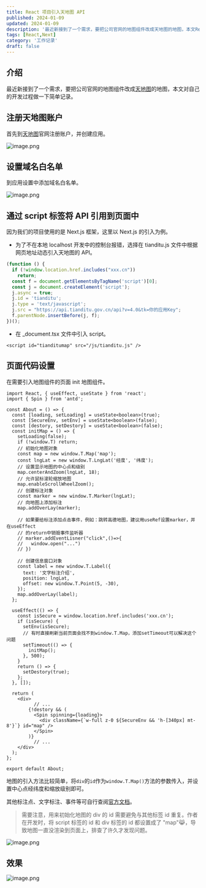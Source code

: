 ```yaml
---
title: React 项目引入天地图 API
published: 2024-01-09
updated: 2024-01-09
description: '最近新接到了一个需求，要把公司官网的地图组件改成天地图的地图，本文React（Next）项目引入天地图API的开发过程做一下简单记录。'
tags: [React,Next]
category: '工作记录'
draft: false 
---
```


## 介绍
最近新接到了一个需求，要把公司官网的地图组件改成[天地图](http://lbs.tianditu.gov.cn/home.html)的地图，本文对自己的开发过程做一下简单记录。

## 注册天地图账户
首先到[天地图](http://lbs.tianditu.gov.cn/home.html)官网注册账户，并创建应用。

![image.png](https://p3-juejin.byteimg.com/tos-cn-i-k3u1fbpfcp/114828cb587343c8abd35639c7a96df6~tplv-k3u1fbpfcp-jj-mark:0:0:0:0:q75.image#?w=1540&h=361&s=28987&e=png&b=fbfbfb)

## 设置域名白名单
到应用设置中添加域名白名单。

![image.png](https://p3-juejin.byteimg.com/tos-cn-i-k3u1fbpfcp/0206473267074b0b9de97005dfccc719~tplv-k3u1fbpfcp-jj-mark:0:0:0:0:q75.image#?w=741&h=438&s=40716&e=png&b=fffefe)

## 通过 script 标签将 API 引用到页面中
因为我们的项目使用的是 Next.js 框架，这里以 Next.js 的引入为例。

- 为了不在本地 localhost 开发中的控制台报错，选择在 tianditu.js 文件中根据网页地址动态引入天地图的 API。
```js
(function () {
  if (!window.location.href.includes("xxx.cn"))
    return;
  const f = document.getElementsByTagName('script')[0];
  const j = document.createElement('script');
  j.async = true;
  j.id = 'tianditu';
  j.type = 'text/javascript';
  j.src = "https://api.tianditu.gov.cn/api?v=4.0&tk=你的应用Key";
  f.parentNode.insertBefore(j, f);
})();
```
-  在 _document.tsx 文件中引入 script。
```tsx
<script id="tianditumap" src="/js/tianditu.js" />
```

## 页面代码设置
在需要引入地图组件的页面 init 地图组件。
```tsx
import React, { useEffect, useState } from 'react';
import { Spin } from 'antd';

const About = () => {
  const [loading, setLoading] = useState<boolean>(true);
  const [SecureEnv, setEnv] = useState<boolean>(false);
  const [destory, setDestory] = useState<boolean>(false);
  const initMap = () => {
    setLoading(false);
    if (!window.T) return;
    // 初始化地图对象
    const map = new window.T.Map('map');
    const lngLat = new window.T.LngLat('经度', '纬度');
    // 设置显示地图的中心点和级别
    map.centerAndZoom(lngLat, 18);
    // 允许鼠标滚轮缩放地图
    map.enableScrollWheelZoom();
    // 创建标注对象
    const marker = new window.T.Marker(lngLat);
    // 向地图上添加标注
    map.addOverLay(marker);
      
    // 如果要给标注添加点击事件，例如：跳转高德地图，建议用useRef设置marker，并在useEffect
    // 的return中销毁事件监听器
    // marker.addEventLisner("click",()=>{
    //   window.open("...")
    // })
      
    // 创建信息窗口对象
    const label = new window.T.Label({
      text: '文字标注介绍',
      position: lngLat,
      offset: new window.T.Point(5, -30),
    });
    map.addOverLay(label);
  };

  useEffect(() => {
    const isSecure = window.location.href.includes('xxx.cn');
    if (isSecure) {
      setEnv(isSecure);
      // 有时直接刷新当前页面会找不到window.T.Map，添加setTimeout可以解决这个问题
      setTimeout(() => {
        initMap();
      }, 500);
    }
    return () => {
      setDestory(true);
    };
  }, []);

  return (
    <div>
          // ...
        {!destory && (
          <Spin spinning={loading}>
            <div className={`w-full z-0 ${SecureEnv && 'h-[340px] mt-8'}`} id="map" />
          </Spin>
        )}
          // ...
    </div>
  );
};

export default About;
```

地图的引入方法比较简单，将`div`的`id`作为`window.T.Map()`方法的参数传入，并设置中心点经纬度和缩放级别即可。

其他标注点、文字标注、事件等可自行查阅[官方文档](http://lbs.tianditu.gov.cn/api/js4.0/examples.html)。

> 需要注意，用来初始化地图的 div 的 id 需要避免与其他标签 id 重复。作者在开发时，将 script 标签的 id 和 div 标签的 id 都设置成了 "map"😹，导致地图一直没渲染到页面上，排查了许久才发现问题。


![image.png](https://p6-juejin.byteimg.com/tos-cn-i-k3u1fbpfcp/81f0d97363eb4b3982df541080cd85cc~tplv-k3u1fbpfcp-jj-mark:0:0:0:0:q75.image#?w=1911&h=964&s=622850&e=png&b=f8f5f4)

## 效果
![image.png](https://p3-juejin.byteimg.com/tos-cn-i-k3u1fbpfcp/fe925f901a944ea18b658ddf7a167af5~tplv-k3u1fbpfcp-jj-mark:0:0:0:0:q75.image#?w=1089&h=381&s=139482&e=png&b=f8f5f2)





